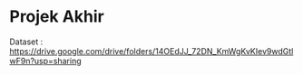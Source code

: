 # Projek Akhir

Dataset : https://drive.google.com/drive/folders/14OEdJJ_72DN_KmWgKvKIev9wdGtlwF9n?usp=sharing
